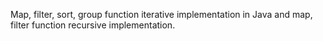 Map, filter, sort, group function iterative implementation in Java and map, filter function recursive implementation.